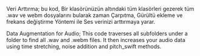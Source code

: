 Veri Arttırma;
bu kod, Bir klasörünüzün altındaki tüm klasörleri gezerek tüm .wav ve webm dosyalarını bularak zaman Çarpıtma, Gürültü ekleme ve frekans değiştirme Yöntemi ile Ses verinizi arttırmaya yarar. 

Data Augmentation for Audio;
This code traverses all subfolders under a folder to find all .wav and .webm files. It then increases your audio data using time stretching, noise addition and pitch_swift methods.
